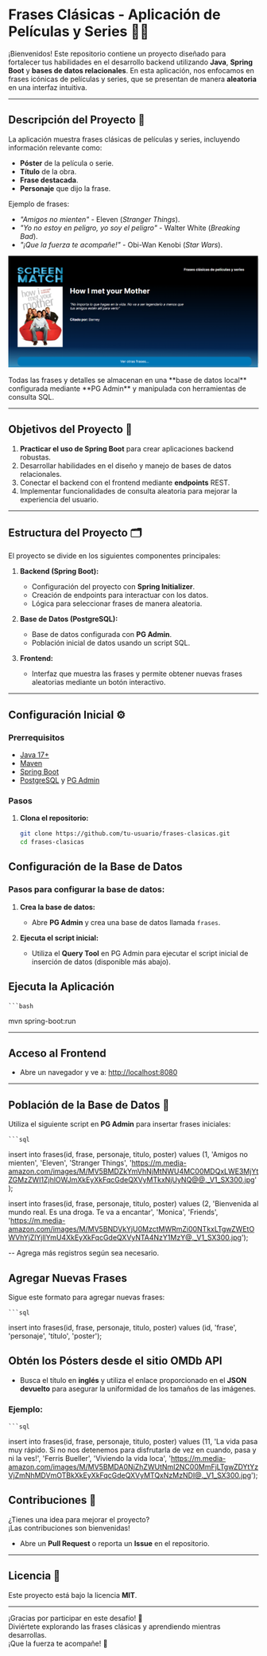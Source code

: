 # Frases Clásicas - Aplicación de Películas y Series 🎥✨  

¡Bienvenidos! Este repositorio contiene un proyecto diseñado para fortalecer tus habilidades en el desarrollo backend utilizando **Java**, **Spring Boot** y **bases de datos relacionales**. En esta aplicación, nos enfocamos en frases icónicas de películas y series, que se presentan de manera **aleatoria** en una interfaz intuitiva.

---

## Descripción del Proyecto 📜  

La aplicación muestra frases clásicas de películas y series, incluyendo información relevante como:  
- **Póster** de la película o serie.  
- **Título** de la obra.  
- **Frase destacada**.  
- **Personaje** que dijo la frase.  

Ejemplo de frases:  
- *"Amigos no mienten"* - Eleven (*Stranger Things*).  
- *"Yo no estoy en peligro, yo soy el peligro"* - Walter White (*Breaking Bad*).  
- *"¡Que la fuerza te acompañe!"* - Obi-Wan Kenobi (*Star Wars*).  
<p align="center">

  <img src="https://github.com/arcesoftware/screenmatch-frases/blob/main/picture.png"  style="margin:auto;">
</p>
Todas las frases y detalles se almacenan en una **base de datos local** configurada mediante **PG Admin** y manipulada con herramientas de consulta SQL.

---

## Objetivos del Proyecto 🚀  

1. **Practicar el uso de Spring Boot** para crear aplicaciones backend robustas.  
2. Desarrollar habilidades en el diseño y manejo de bases de datos relacionales.  
3. Conectar el backend con el frontend mediante **endpoints** REST.  
4. Implementar funcionalidades de consulta aleatoria para mejorar la experiencia del usuario.  

---

## Estructura del Proyecto 🗂️  

El proyecto se divide en los siguientes componentes principales:  

1. **Backend (Spring Boot):**  
   - Configuración del proyecto con **Spring Initializer**.  
   - Creación de endpoints para interactuar con los datos.  
   - Lógica para seleccionar frases de manera aleatoria.  

2. **Base de Datos (PostgreSQL):**  
   - Base de datos configurada con **PG Admin**.  
   - Población inicial de datos usando un script SQL.  

3. **Frontend:**  
   - Interfaz que muestra las frases y permite obtener nuevas frases aleatorias mediante un botón interactivo.  

---

## Configuración Inicial ⚙️  

### Prerrequisitos  
- [Java 17+](https://www.oracle.com/java/technologies/javase/jdk17-archive-downloads.html)  
- [Maven](https://maven.apache.org/)  
- [Spring Boot](https://spring.io/projects/spring-boot)  
- [PostgreSQL](https://www.postgresql.org/) y [PG Admin](https://www.pgadmin.org/)  

### Pasos  
1. **Clona el repositorio:**  
   ```bash  
   git clone https://github.com/tu-usuario/frases-clasicas.git  
   cd frases-clasicas  

## Configuración de la Base de Datos  

### Pasos para configurar la base de datos:  

1. **Crea la base de datos:**  
   - Abre **PG Admin** y crea una base de datos llamada `frases`.  

2. **Ejecuta el script inicial:**  
   - Utiliza el **Query Tool** en PG Admin para ejecutar el script inicial de inserción de datos (disponible más abajo).  

## Ejecuta la Aplicación  
    ```bash 
  mvn spring-boot:run

---

## Acceso al Frontend  

- Abre un navegador y ve a: [http://localhost:8080](http://localhost:8080)  

---

## Población de la Base de Datos 💾  

Utiliza el siguiente script en **PG Admin** para insertar frases iniciales:  

    ```sql
insert into frases(id, frase, personaje, titulo, poster) values 
(1, 'Amigos no mienten', 'Eleven', 'Stranger Things', 'https://m.media-amazon.com/images/M/MV5BMDZkYmVhNjMtNWU4MC00MDQxLWE3MjYtZGMzZWI1ZjhlOWJmXkEyXkFqcGdeQXVyMTkxNjUyNQ@@._V1_SX300.jpg');

insert into frases(id, frase, personaje, titulo, poster) values 
(2, 'Bienvenida al mundo real. Es una droga. Te va a encantar', 'Monica', 'Friends', 'https://m.media-amazon.com/images/M/MV5BNDVkYjU0MzctMWRmZi00NTkxLTgwZWEtOWVhYjZlYjllYmU4XkEyXkFqcGdeQXVyNTA4NzY1MzY@._V1_SX300.jpg');

-- Agrega más registros según sea necesario.

## Agregar Nuevas Frases  

Sigue este formato para agregar nuevas frases:  

    ```sql
insert into frases(id, frase, personaje, titulo, poster) values (id, 'frase', 'personaje', 'título', 'poster');

## Obtén los Pósters desde el sitio OMDb API

- Busca el título en **inglés** y utiliza el enlace proporcionado en el **JSON devuelto** para asegurar la uniformidad de los tamaños de las imágenes.

### Ejemplo:

    ```sql
insert into frases(id, frase, personaje, titulo, poster) values 
(11, 'La vida pasa muy rápido. Si no nos detenemos para disfrutarla de vez en cuando, pasa y ni la ves!', 'Ferris Bueller', 'Viviendo la vida loca', 'https://m.media-amazon.com/images/M/MV5BMDA0NjZhZWUtNmI2NC00MmFjLTgwZDYtYzVjZmNhMDVmOTBkXkEyXkFqcGdeQXVyMTQxNzMzNDI@._V1_SX300.jpg');

## Contribuciones 🤝

¿Tienes una idea para mejorar el proyecto?  
¡Las contribuciones son bienvenidas!

- Abre un **Pull Request** o reporta un **Issue** en el repositorio.

---

## Licencia 📄

Este proyecto está bajo la licencia **MIT**.

---

¡Gracias por participar en este desafío! 🎉  
Diviértete explorando las frases clásicas y aprendiendo mientras desarrollas.  
¡Que la fuerza te acompañe! 🌟






